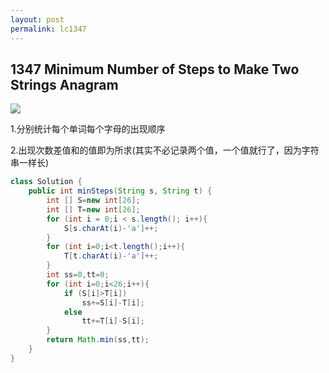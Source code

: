```yaml
---
layout: post
permalink: lc1347 
---
```


## 1347 Minimum Number of Steps to Make Two Strings Anagram 

![](../.gitbook/assets/image%20%28197%29.png)

1.分别统计每个单词每个字母的出现顺序

2.出现次数差值和的值即为所求(其实不必记录两个值，一个值就行了，因为字符串一样长)

```java
class Solution {
    public int minSteps(String s, String t) {
        int [] S=new int[26];
        int [] T=new int[26];
        for (int i = 0;i < s.length(); i++){
            S[s.charAt(i)-'a']++;
        }
        for (int i=0;i<t.length();i++){
            T[t.charAt(i)-'a']++;
        }
        int ss=0,tt=0;
        for (int i=0;i<26;i++){
            if (S[i]>T[i])
                ss+=S[i]-T[i];
            else
                tt+=T[i]-S[i];
        }
        return Math.min(ss,tt);
    }
}
```